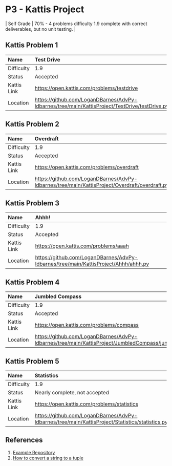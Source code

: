 # P3 - Kattis Project

| Self Grade | 70% - 4 problems difficulty 1.9 complete with correct deliverables, but no unit testing. |

## Kattis Problem 1

| Name | Test Drive |
|:---|:---|
| Difficulty | 1.9 |
| Status | Accepted |
| Kattis Link | https://open.kattis.com/problems/testdrive |
| Location | https://github.com/LoganDBarnes/AdvPy-ldbarnes/tree/main/KattisProject/TestDrive/testDrive.py |

## Kattis Problem 2

| Name | Overdraft |
|:---|:---|
| Difficulty | 1.9 |
| Status | Accepted |
| Kattis Link | https://open.kattis.com/problems/overdraft |
| Location | https://github.com/LoganDBarnes/AdvPy-ldbarnes/tree/main/KattisProject/Overdraft/overdraft.py |

## Kattis Problem 3

| Name | Ahhh! |
|:---|:---|
| Difficulty | 1.9 |
| Status | Accepted |
| Kattis Link | https://open.kattis.com/problems/aaah |
| Location | https://github.com/LoganDBarnes/AdvPy-ldbarnes/tree/main/KattisProject/Ahhh/ahhh.py |

## Kattis Problem 4

| Name | Jumbled Compass |
|:---|:---|
| Difficulty | 1.9 |
| Status | Accepted |
| Kattis Link | https://open.kattis.com/problems/compass |
| Location | https://github.com/LoganDBarnes/AdvPy-ldbarnes/tree/main/KattisProject/JumbledCompass/jumbledCompass.py |

## Kattis Problem 5

| Name | Statistics |
|:---|:---|
| Difficulty | 1.9 |
| Status | Nearly complete, not accepted |
| Kattis Link | https://open.kattis.com/problems/statistics |
| Location | https://github.com/LoganDBarnes/AdvPy-ldbarnes/tree/main/KattisProject/Statistics/statistics.py |

## References

1. [Example Repository](https://github.com/rambasnet/Kattis-Demos-Testing)
2. [How to convert a string to a tuple](https://www.geeksforgeeks.org/python-convert-string-to-tuple/)